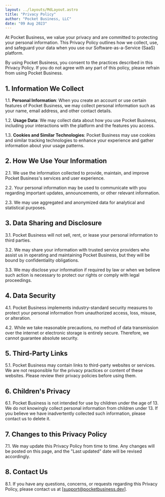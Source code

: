 ```yaml
---
layout: ../layouts/MdLayout.astro
title: "Privacy Policy"
author: "Pocket Business, LLC"
date: "09 Aug 2023"
---
```


At Pocket Business, we value your privacy and are committed to protecting your personal information. This Privacy Policy outlines how we collect, use, and safeguard your data when you use our Software-as-a-Service (SaaS) platform.

By using Pocket Business, you consent to the practices described in this Privacy Policy. If you do not agree with any part of this policy, please refrain from using Pocket Business.

## 1. Information We Collect

1.1. **Personal Information**: When you create an account or use certain features of Pocket Business, we may collect personal information such as your name, email address, and other contact details.

1.2. **Usage Data**: We may collect data about how you use Pocket Business, including your interactions with the platform and the features you access.

1.3. **Cookies and Similar Technologies**: Pocket Business may use cookies and similar tracking technologies to enhance your experience and gather information about your usage patterns.

## 2. How We Use Your Information

2.1. We use the information collected to provide, maintain, and improve Pocket Business's services and user experience.

2.2. Your personal information may be used to communicate with you regarding important updates, announcements, or other relevant information.

2.3. We may use aggregated and anonymized data for analytical and statistical purposes.

## 3. Data Sharing and Disclosure

3.1. Pocket Business will not sell, rent, or lease your personal information to third parties.

3.2. We may share your information with trusted service providers who assist us in operating and maintaining Pocket Business, but they will be bound by confidentiality obligations.

3.3. We may disclose your information if required by law or when we believe such action is necessary to protect our rights or comply with legal proceedings.

## 4. Data Security

4.1. Pocket Business implements industry-standard security measures to protect your personal information from unauthorized access, loss, misuse, or alteration.

4.2. While we take reasonable precautions, no method of data transmission over the internet or electronic storage is entirely secure. Therefore, we cannot guarantee absolute security.

## 5. Third-Party Links

5.1. Pocket Business may contain links to third-party websites or services. We are not responsible for the privacy practices or content of these websites. Please review their privacy policies before using them.

## 6. Children's Privacy

6.1. Pocket Business is not intended for use by children under the age of 13. We do not knowingly collect personal information from children under 13. If you believe we have inadvertently collected such information, please contact us to delete it.

## 7. Changes to this Privacy Policy

7.1. We may update this Privacy Policy from time to time. Any changes will be posted on this page, and the "Last updated" date will be revised accordingly.

## 8. Contact Us

8.1. If you have any questions, concerns, or requests regarding this Privacy Policy, please contact us at [support@pocketbusiness.dev].

